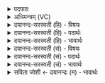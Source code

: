 <details><summary>पदपाठः</summary>

नभः॑। च॒। न॒भ॒स्यः᳖। च॒। वार्षि॑कौ। ऋ॒तूऽइत्यृ॒तू। अ॒ग्नेः। अ॒न्तः॒श्ले॒ष इत्य॑न्तःऽश्ले॒षः। अ॒सि॒। कल्पे॑ताम्। द्यावा॑पृथि॒वी इति॒ द्यावा॑ऽपृथि॒वी। कल्प॑न्ताम्। आपः॑। ओष॑धयः। कल्प॑न्ताम्। अ॒ग्नयः॑। पृथ॑क्। मम॑। ज्यैष्ठ्या॑य। सव्र॑ता॒ इति॒ सऽव्र॑ताः। ये। अ॒ग्नयः॑। सम॑नस॒ इति॒ सऽम॑नसः। अ॒न्त॒रा। द्यावा॑पृथि॒वी इति॒ द्यावा॑ऽपृथि॒वी। इ॒मेऽइ॒ती॒मे। वार्षि॑कौ। ऋ॒तूऽइत्यृ॒तू। अ॒भि॒कल्प॑माना॒ इत्य॑भिऽकल्प॑मानाः। इन्द्र॑मि॒वेतीन्द्र॑म्ऽइव। दे॒वाः। अ॒भि॒संवि॑श॒न्त्वित्य॑भि॒ऽसंवि॑शन्तु। तया॑। दे॒वत॑या। अ॒ङ्गि॒र॒स्वत्। ध्रु॒वेऽइति॑ ध्रु॒वे। सी॒द॒त॒म्। १५।
</details>

<details><summary>अधिमन्त्रम् (VC)</summary>

- ऋतवो देवताः
- विश्वदेव ऋषिः
- स्वराडुत्कृतिः
- षड्जः
</details>

<details><summary>दयानन्द-सरस्वती (हि) - विषयः</summary>

अब वर्षा ऋतु का व्याख्यान अगले मन्त्र में कहा है ॥
</details>

<details><summary>दयानन्द-सरस्वती (हि) - पदार्थः</summary>

पदार्थान्वयभाषाः -  हे स्त्री-पुरुषो ! तुम दोनों जो (नभः) प्रबन्धित मेघोंवाला श्रावण (च) और (नभस्यः) वर्षा का मध्यभागी भाद्रपद (च) ये दोनों (वार्षिकौ) वर्षा (ऋतू) ऋतु के महीने (मम) मेरे (ज्यैष्ठ्याय) प्रशंसित होने के लिये हैं, जिनमें (अग्नेः) उष्ण तथा (अन्तःश्लेषः) जिन के मध्य में शीत का स्पर्श (असि) होता है, जिन के साथ (द्यावापृथिवी) आकाश और भूमि समर्थ होते हैं, उन के भोग में तुम दोनों (कल्पेताम्) समर्थ हो, जैसे ऋतु योग से (आपः) जल और (ओषधयः) ओषधि वा (अग्नयः) अग्नि (पृथक्) जल से अलग समर्थ होते हैं, वैसे (सव्रताः) एक प्रकार के श्रेष्ठ नियम (समनसः) एक प्रकार का ज्ञान देने हारे (अग्नयः) तेजस्वी लोग (कल्पन्ताम्) समर्थ होवें, (ये) जो (इमे) (द्यावापृथिवी) आकाश और भूमि वर्षा ऋतु के गुणों में समर्थ होते हैं, उन को (वार्षिकौ) (ऋतू) वर्षाऋतुरूप (अभिकल्पमानाः) सब ओर से सुख के लिये समर्थ करते हुए (देवाः) विद्वान् लोग (इन्द्रमिव) बिजुली के समान प्रकाश और बल को (तया) उस (देवतया) दिव्य वर्षा ऋतु के साथ (अभिसंविशन्तु) सन्मुख होकर अच्छे प्रकार स्थित होवें (अन्तरा) उन दोनों महीनों में प्रवेश करके (अङ्गिरस्वत्) प्राण के समान परस्पर प्रेमयुक्त (ध्रुवे) निश्चल (सीदतम्) रहो ॥१५ ॥
</details>

<details><summary>दयानन्द-सरस्वती (हि) - भावार्थः</summary>

भावार्थभाषाः -  इन मन्त्र में उपमा और वाचकलुप्तोमालङ्कार हैं। सब मनुष्यों को चाहिये कि विद्वानों के समान वर्षा ऋतु में वह सामग्री ग्रहण करें, जिस से सब सुख होवें ॥१५ ॥
</details>

<details><summary>दयानन्द-सरस्वती (सं) - विषयः</summary>

अथ वर्षर्त्तुर्व्याख्यायते ॥
</details>

<details><summary>दयानन्द-सरस्वती (सं) - पदार्थः</summary>

पदार्थान्वयभाषाः -  हे स्त्रीपुरुषौ ! युवां यौ नभश्च नभस्यश्च वार्षिकावृतू मम ज्यैष्ठ्याय कल्पेतां, ययोरग्नेरन्तःश्लेषोऽ(स्य)स्ति याभ्यां सह द्यावापृथिवी कल्पेतां, ताभ्यां युवां कल्पेतां, यथाप ओषधयश्च कल्पन्तामग्नयः पृथक् कल्पन्ते, तथा सव्रताः समनसोऽग्नयः कल्पन्ताम्। य इमे द्यावापृथिवी कल्पेते, तौ वार्षिकावृतू अभिकल्पमाना देवा इन्द्रमिव तया देवतया सहाऽभिसंविशन्तु, तयोरन्तराङ्गिरस्वद् ध्रुवे सीदतम् ॥१५ ॥
</details>

<details><summary>दयानन्द-सरस्वती (सं) - भावार्थः</summary>

भावार्थभाषाः -  अत्रोपमावाचकलुप्तोपमालङ्कारौ। मनुष्यैर्विद्वद्वद्वर्षासु सामग्री संग्राह्या यतो वर्षर्तौ सर्वाणि सुखानि भवेयुः ॥१५ ॥
</details>

<details><summary>सविता जोशी ← दयानन्दः (म) - भावार्थः</summary>

भावार्थभाषाः -  या मंत्रात उपमा व वाचकलुप्तोपमालंकार आहेत. सर्व माणसांनी विद्वानाप्रमाणे वर्षा ऋतूमध्ये सुखासाठी सर्व प्रकारची साधने उपलब्ध करून घ्यावीत.
</details>